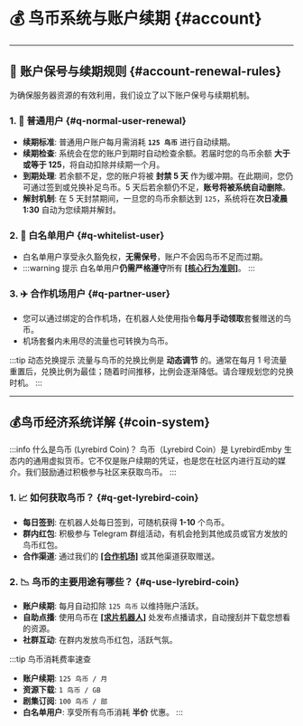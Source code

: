 # 💰 鸟币系统与账户续期 {#account}

---

## 💸 账户保号与续期规则 {#account-renewal-rules}

为确保服务器资源的有效利用，我们设立了以下账户保号与续期机制。

### 1. 👤 普通用户 {#q-normal-user-renewal}

* **续期标准**: 普通用户账户每月需消耗 **`125 鸟币`** 进行自动续期。
* **续期检查**: 系统会在您的账户到期时自动检查余额。若届时您的鸟币余额 **大于或等于 125**，将自动扣除并续期一个月。
* **到期处理**: 若余额不足，您的账户将被 **封禁 5 天** 作为缓冲期。在此期间，您仍可通过签到或兑换补足鸟币。5 天后若余额仍不足，**账号将被系统自动删除**。
* **解封机制**: 在 5 天封禁期间，一旦您的鸟币余额达到 `125`，系统将在**次日凌晨 1:30** 自动为您续期并解封。

### 2. 💎 白名单用户 {#q-whitelist-user}

* 白名单用户享受永久豁免权，**无需保号**，账户不会因鸟币不足而过期。
* :::warning 提示
    白名单用户**仍需严格遵守**所有 [**[核心行为准则]**](/1.getting-started/rules)。
    :::

### 3. ✈️ 合作机场用户 {#q-partner-user}

* 您可以通过绑定的合作机场，在机器人处使用指令**每月手动领取**套餐赠送的鸟币。
* 机场套餐内未用尽的流量也可转换为鸟币。

:::tip 动态兑换提示
流量与鸟币的兑换比例是 **动态调节** 的。通常在每月 1 号流量重置后，兑换比例为最佳；随着时间推移，比例会逐渐降低。请合理规划您的兑换时机。
:::

---

## 💰鸟币经济系统详解 {#coin-system}

<a id="q-what-is-lyrebird-coin"></a>

:::info 什么是鸟币 (Lyrebird Coin)？
鸟币（Lyrebird Coin）是 LyrebirdEmby 生态内的通用虚拟货币。它不仅是账户续期的凭证，也是您在社区内进行互动的媒介。我们鼓励通过积极参与社区来获取鸟币。
:::

### 1. 📈 如何获取鸟币？ {#q-get-lyrebird-coin}

* **每日签到**: 在机器人处每日签到，可随机获得 **1-10** 个鸟币。
* **群内红包**: 积极参与 Telegram 群组活动，有机会抢到其他成员或官方发放的鸟币红包。
* **合作渠道**: 通过我们的 [**[合作机场]**](/3.partners/airport) 或其他渠道获取赠送。

### 2. 📉 鸟币的主要用途有哪些？ {#q-use-lyrebird-coin}

* **账户续期**: 每月自动扣除 `125 鸟币` 以维持账户活跃。
* **自助点播**: 使用鸟币在 [**[求片机器人]**](/2.services/downloading) 处发布点播请求，自动搜刮并下载您想看的资源。
* **社群互动**: 在群内发放鸟币红包，活跃气氛。

:::tip 鸟币消耗费率速查
* **账户续期**: `125 鸟币 / 月`
* **资源下载**: `1 鸟币 / GB`
* **剧集订阅**: `100 鸟币 / 部`
* **白名单用户**: 享受所有鸟币消耗 **半价** 优惠。
:::